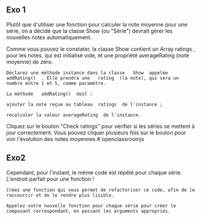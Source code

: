 ## Exo 1
Plutôt que d'utiliser une fonction pour calculer la note moyenne pour une série, on a décidé que la classe Show (ou "Série") devrait gérer les nouvelles notes automatiquement.

Comme vous pouvez le constater, la classe   Show  contient un  Array  ratings  , pour les notes, qui est initialisé vide, et une propriété   averageRating  (note moyenne) de zéro.

    Déclarez une méthode instance dans la classe   Show  appelée addRating()  . Elle prendra une   rating  (la note), qui sera un nombre entre 1 et 5, comme paramètre.

    La méthode   addRating()  doit :

    ajouter la note reçue au tableau  ratings  de l'instance ;

    recalculer la valeur averageRating  de l'instance.

Cliquez sur le bouton "Check ratings" pour vérifier si les séries se mettent à jour correctement. Vous pouvez cliquer plusieurs fois sur le bouton pour voir l'évolution des notes moyennes.# openclassroomjs

## Exo2

Cependant, pour l'instant, le même code est répété pour chaque série. L'endroit parfait pour une fonction !

    Créez une fonction qui vous permet de refactoriser ce code, afin de le raccourcir et de le rendre plus lisible.

    Appelez votre nouvelle fonction pour chaque série pour créer le composant correspondant, en passant les arguments appropriés.